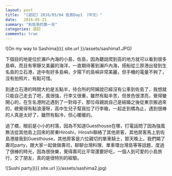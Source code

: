 ```yaml
---
layout: post
title:  "[遊記] 2016/05/04 佐島Day1 （中文）"
date:   2016-05-21
summary: "到佐島的第一天"
categories: 遊記
comments: true
---
```


![On my way to Sashima]({{ site.url }}/assets/sashima1.JPG)

下個目的地是位於瀨戶內海的小島，佐島，因為聽說爬到高的地方就可以看到很多島嶼，而且有寧靜又美麗的海洋，一直期待著到瀨戶內海，搭船從三原港出發到生名島的立石港，途中有好多島嶼，夕陽下的島嶼非常美麗，但手機的電量不夠了，沒有拍照片，有點可惜。

到達立石港的時間大約是五點半，待合所的阿姨說已經沒有公車到佐島了，我想就只能自己走去了吧，風很強，行李又很重，雖然有點辛苦，但景色很漂亮，覺得蠻開心的，在生名港附近遇到了一對母子，那位母親說自己是結婚之後從東京搬過來的，總覺得有點浪漫呀，高中生兒子幫我拉了行李箱，一起走到橋為止，遇到很棒的人真是太好了，雖然有點冷，但心暖暖的。

過了橋，眼前是小小的村落，因為不知道Guesthouse在哪，打電話問了因為強風無法從其他島上回來的房東Hiroshi，Hiroshi聯絡了其他房客，其他房客馬上到佐島港接我到Guesthouse，其他房客是六位親切的單車騎士，那天晚上，我們開了壽司party，跟大家一起做做壽司，聊聊台灣料理、單車環台灣島等等話題，度過了很棒的時光，因為很快樂，覺得壽司比平常還要好吃，一個人到可愛的小島旅行，交了朋友，真的是很特別的經驗。

![Sushi party]({{ site.url }}/assets/sashima2.jpg)